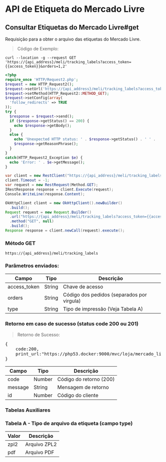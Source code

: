 # API de Etiqueta do Mercado Livre

## Consultar Etiquetas do Mercado Livre#get

Requisição para a obter o arquivo das etiquetas do Mercado Livre.

> Código de Exemplo:

```shell
curl --location -g --request GET 'https://{api_address}/meli/tracking_labels?access_token={{access_token}}&orders=1,2'
```
```php
<?php
require_once 'HTTP/Request2.php';
$request = new HTTP_Request2();
$request->setUrl('https://{api_address}/meli/tracking_labels?access_token={{access_token}}&orders=1,2');
$request->setMethod(HTTP_Request2::METHOD_GET);
$request->setConfig(array(
  'follow_redirects' => TRUE
));
try {
  $response = $request->send();
  if ($response->getStatus() == 200) {
    echo $response->getBody();
  }
  else {
    echo 'Unexpected HTTP status: ' . $response->getStatus() . ' ' .
    $response->getReasonPhrase();
  }
}
catch(HTTP_Request2_Exception $e) {
  echo 'Error: ' . $e->getMessage();
}
```
```csharp
var client = new RestClient("https://{api_address}/meli/tracking_labels?access_token={{access_token}}&orders=1,2");
client.Timeout = -1;
var request = new RestRequest(Method.GET);
IRestResponse response = client.Execute(request);
Console.WriteLine(response.Content);
```
```java
OkHttpClient client = new OkHttpClient().newBuilder()
  .build();
Request request = new Request.Builder()
  .url("https://{api_address}/meli/tracking_labels?access_token={{access_token}}&orders=1,2")
  .method("GET", null)
  .build();
Response response = client.newCall(request).execute();
```

### Método GET
`https://{api_address}/meli/tracking_labels`

### Parâmetros enviados:

Campo|Tipo|Descrição
-----|----|---------
access_token	|String|	Chave de acesso
orders	|String|	Código dos pedidos (separados por virgula)
type	|String|	Tipo de impressão (Veja Tabela A)

### Retorno em caso de sucesso (status code 200 ou 201)

> Retorno de Sucesso:

<pre>
{
    code:200,
    print_url:"https://php53.docker:9000/mvc/loja/mercado_livre/etiquetas/imprimir/0/zpl2/loja:414159?oids=76b026bc2e333b1561248bfefe7642e3"
}
</pre>

Campo|Tipo|Descrição
-----|----|---------
code	|Number|	Código do retorno (200)
message	|String|	Mensagem de retorno
id	|Number|	Código do cliente

### Tabelas Auxiliares

### Tabela A - Tipo de arquivo da etiqueta (campo type)
Valor|Descrição
-----|---------
zpl2|Arquivo ZPL2
pdf	|Arquivo PDF
